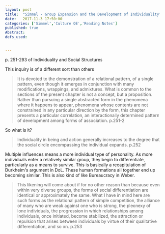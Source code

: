 ```yaml
---
layout: post
title:  "Simmel - Group Expansion and the Development of Individuality"
date:   2017-11-3 17:50:00
categories: ['Simmel','Culture QE','Reading Notes']
published: true
Abstract:
defs_used:


---
```

p. 251-293 of Individuality and Social Structures

This inquiry is of a different sort than others
>It is devoted to the
demonstration of a relational pattern, of a single pattern, even
though it emerges in conjunction with many modifications, wrappings,
and admixtures. What is common to the sections of the present
chapter is not a concept, but a proposition. Rather than pursuing
a single abstracted form in the phenomena where it happens
to appear, phenomena whose contents are not constrained in any
particular direction by the form, this chapter presents a particular
correlation, an interactionally determined pattern of development
among forms of association. p.251-2

So what is it?
>Individuality in being and action
generally increases to the degree that the social circle encompassing
the individual expands. p.252

Multiple influences means a more individual type of personality. As more individuals enter a relatively similar group, they begin to differentiate, particularly as a means to survive. This is basically a recapitulation of Durkheim's argument in DoL. These human formations all together end up becoming similar. This is also kind of like Bureaucracy in Weber.

>This likening will come about if for no other reason than because
even within very diverse groups, the forms of social differentiation
are identical or approximately the same. What I have in
mind here are such forms as the relational pattern of simple competition,
the alliance of many who are weak against one who is
strong, the pleonexy of lone individuals, the progression in which
relationships among individuals, once initiated, become stabilized,
the attraction or repulsion that arises between individuals by virtue
of their qualitative differentiation, and so on. p.253
